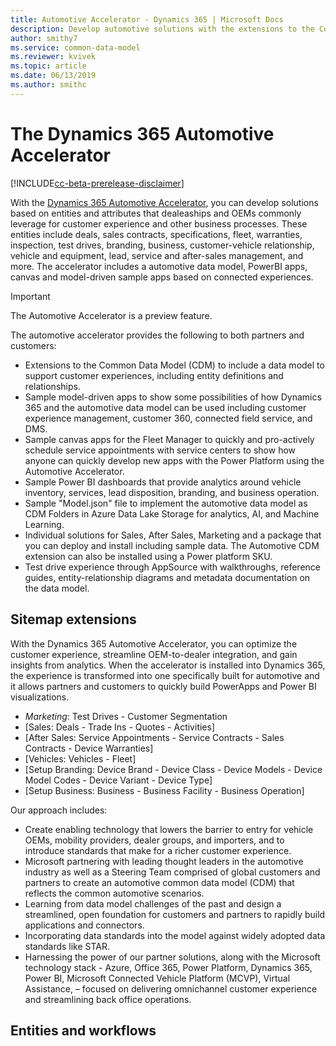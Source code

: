 ```yaml
---
title: Automotive Accelerator - Dynamics 365 | Microsoft Docs
description: Develop automotive solutions with the extensions to the Common Data Model (CDM) and the built-in forms, views, and dashboards of the Dynamics 365 Automotive Accelerator. 
author: smithy7
ms.service: common-data-model
ms.reviewer: kvivek
ms.topic: article
ms.date: 06/13/2019
ms.author: smithc
---
```


# The Dynamics 365 Automotive Accelerator

[!INCLUDE[cc-beta-prerelease-disclaimer](../includes/cc-beta-prerelease-disclaimer.md)]

With the [Dynamics 365 Automotive Accelerator](https://appsource.microsoft.com/en-us/product/dynamics-365/msauto.msftautomotivecommondatamodel?tab=Overview), you can develop solutions based on entities and attributes that dealeaships and OEMs commonly leverage for customer experience and other business processes. These entities include deals, sales contracts, specifications, fleet, warranties, inspection, test drives, branding, business, customer-vehicle relationship, vehicle and equipment, lead, service and after-sales management, and more. The accelerator includes a automotive data model, PowerBI apps, canvas and model-driven sample apps based on connected experiences.

> [!IMPORTANT]
> The Automotive Accelerator is a preview feature.

The automotive accelerator provides the following to both partners and customers:

-   Extensions to the Common Data Model (CDM) to include a data model to support customer experiences, including entity definitions and relationships.
-	Sample model-driven apps to show some possibilities of how Dynamics 365 and the automotive data model can be used including customer experience management, customer 360, connected field service, and DMS.
-	Sample canvas apps for the Fleet Manager to quickly and pro-actively schedule service appointments with service centers to show how anyone can quickly develop new apps with the Power Platform using the Automotive Accelerator.
-	Sample Power BI dashboards that provide analytics around vehicle inventory, services, lead disposition, branding, and business operation. 
-	Sample "Model.json" file to implement the automotive data model as CDM Folders in Azure Data Lake Storage for analytics, AI, and Machine Learning.
-	Individual solutions for Sales, After Sales, Marketing and a package that you can deploy and install including sample data. The Automotive CDM extension can also be installed using a Power platform SKU. 
-	Test drive experience through AppSource with walkthroughs, reference guides, entity-relationship diagrams and metadata documentation on the data model.


## Sitemap extensions

With the Dynamics 365 Automotive Accelerator, you can optimize the customer experience, streamline OEM-to-dealer integration, and gain insights from analytics. When the accelerator is installed into Dynamics 365, the experience is transformed into one specifically built for automotive and it allows partners and customers to quickly build PowerApps and Power BI visualizations.
- *Marketing*: Test Drives - Customer Segmentation
- [Sales: Deals - Trade Ins - Quotes - Activities]
- [After Sales: Service Appointments - Service Contracts - Sales Contracts - Device Warranties]
- [Vehicles: Vehicles - Fleet]
- [Setup Branding: Device Brand - Device Class - Device Models - Device Model Codes - Device Variant - Device Type]
- [Setup Business: Business - Business Facility - Business Operation]

Our approach includes:

- Create enabling technology that lowers the barrier to entry for vehicle OEMs, mobility providers, dealer groups, and importers, and to introduce standards that make for a richer customer experience.
- Microsoft partnering with leading thought leaders in the automotive industry as well as a Steering Team comprised of global customers and partners to create an automotive common data model (CDM) that reflects the common automotive scenarios.
- Learning from data model challenges of the past and design a streamlined, open foundation for customers and partners to rapidly build applications and connectors.
- Incorporating data standards into the model against widely adopted data standards like STAR.
- Harnessing the power of our partner solutions, along with the Microsoft technology stack - Azure, Office 365, Power Platform, Dynamics 365, Power BI, Microsoft Connected Vehicle Platform (MCVP), Virtual Assistance, – focused on delivering omnichannel customer experience and streamlining back office operations.



## Entities and workflows
